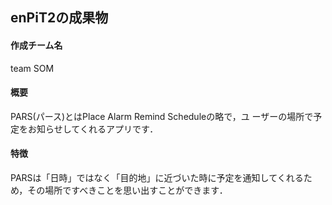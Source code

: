 ## enPiT2の成果物
#### 作成チーム名
team SOM

#### 概要
 PARS(パース)とはPlace Alarm Remind Scheduleの略で，ユ ーザーの場所で予定をお知らせしてくれるアプリです．

#### 特徴
 PARSは「日時」ではなく「目的地」に近づいた時に予定を通知してくれるため，その場所ですべきことを思い出すことができます．